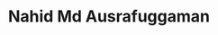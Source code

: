 ---
type: "member"
layout: "team"
title: "Nahid Md Ausrafuggaman"
publish_name: "Nahid M. Ausrafuggaman"
email: "?@?"
bg_image: "images/team/people_background.png"
photo: "/images/team/ausrafuggaman.png"
lab_position: "Grad Student"
lab_group: "Graduate Students"
status: "current"
draft: false

---